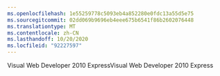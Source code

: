 ```yaml
---
ms.openlocfilehash: 1e55259778c5093eb4a852280e0fdc13a55d5e75
ms.sourcegitcommit: 02dd069b9696eb4eee675b6541f86b2602076448
ms.translationtype: MT
ms.contentlocale: zh-CN
ms.lasthandoff: 10/20/2020
ms.locfileid: "92227597"
---
```

<span data-ttu-id="97f77-101">Visual Web Developer 2010 Express</span><span class="sxs-lookup"><span data-stu-id="97f77-101">Visual Web Developer 2010 Express</span></span>